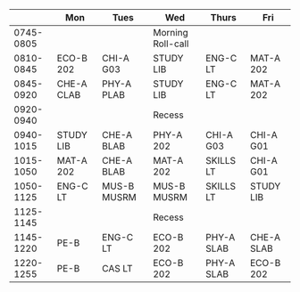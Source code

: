
|           | Mon        | Tues        | Wed                 | Thurs      | Fri        |
| --------- | ---------- | ----------- | ------------------- | ---------- | ---------- |
| 0745-0805 |            |             | Morning Roll-call   |            |            |
| 0810-0845 | ECO-B 202  | CHI-A G03   | STUDY LIB           | ENG-C LT   | MAT-A 202  |
| 0845-0920 | CHE-A CLAB | PHY-A PLAB  | STUDY LIB           | ENG-C LT   | MAT-A 202  |
| 0920-0940 |            |             | Recess              |            |            |
| 0940-1015 | STUDY LIB  | CHE-A BLAB  | PHY-A 202           | CHI-A G03  | CHI-A G01  |
| 1015-1050 | MAT-A 202  | CHE-A BLAB  | MAT-A 202           | SKILLS LT  | CHI-A G01  |
| 1050-1125 | ENG-C LT   | MUS-B MUSRM | MUS-B MUSRM         | SKILLS LT  | STUDY LIB  |
| 1125-1145 |            |             | Recess|             |            |
| 1145-1220 | PE-B       | ENG-C LT    | ECO-B 202           | PHY-A SLAB | CHE-A SLAB |
| 1220-1255 | PE-B       | CAS LT      | ECO-B 202           | PHY-A SLAB | ECO-B 202  |
